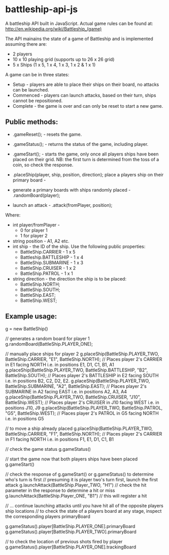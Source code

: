 # battleship-api-js
A battleship API built in JavaScript. Actual game rules can be found at: http://en.wikipedia.org/wiki/Battleship_(game)

The API mainains the state of a game of Battleship and is implemented assuming there are:

* 2 players
* 10 x 10 playing grid (supports up to 26 x 26 grid)
* 5 x Ships (1 x 5, 1 x 4, 1 x 3, 1 x 2 & 1 x 1)

A game can be in three states:

* Setup - players are able to place their ships on their board, no attacks can be launched.
* Commenced - players can launch attacks, based on their turn, ships cannot be repositioned.
* Complete - the game is over and can only be reset to start a new game. 

## Public methods:

- .gameReset();   - resets the game.
- .gameStatus();  - returns the status of the game, including player.
- .gameStart();   - starts the game, only once all players ships have been placed on their grid. NB: the first turn is determined from the toss of a coin, so check the response.

- .placeShip(player, ship, position, direction); place a players ship on their primary board - 
- generate a primary boards with ships randomly placed - .randomBoard(player);
- launch an attack - .attack(fromPlayer, position);

Where: 
- int player/fromPlayer - 
  - 0 for player 1
  - 1 for player 2
- string position - A1, A2 etc.
- int ship - the ID of the ship. Use the following public properties:
  - BattleShip.CARRIER	  - 1 x 5
  - Battleship.BATTLESHIP	- 1 x 4
  - BattleShip.SUBMARINE	- 1 x 3
  - BattleShip.CRUISER	  - 1 x 2
  - BattleShip.PATROL	    - 1 x 1
- string direction - the direction the ship is to be placed:
  - BattleShip.NORTH;
  - BattleShip.SOUTH;
  - BattleShip.EAST;
  - BattleShip.WEST;
  
## Example usage:

g = new BattleShip()

// generates a random board for player 1
g.randomBoard(BattleShip.PLAYER_ONE); 

// manually place ships for player 2
g.placeShip(BattleShip.PLAYER_TWO, BattleShip.CARRIER, "E1", BattleShip.NORTH); // Places player 2's CARRIER in E1 facing NORTH i.e. in positions E1, D1, C1, B1, A1
g.placeShip(BattleShip.PLAYER_TWO, BattleShip.BATTLESHIP, "B2", BattleShip.SOUTH); // Places player 2's BATTLESHIP in E2 facing SOUTH i.e. in positions B2, C2, D2, E2.
g.placeShip(BattleShip.PLAYER_TWO, BattleShip.SUBMARINE, "A2", BattleShip.EAST); // Places player 2's SUBMARINE in A2 facing EAST i.e. in positions A2, A3, A4
g.placeShip(BattleShip.PLAYER_TWO, BattleShip.CRUISER, "J10", BattleShip.WEST); // Places player 2's CRUISER in J10 facing WEST i.e. in positions J10, J9
g.placeShip(BattleShip.PLAYER_TWO, BattleShip.PATROL, "G5", BattleShip.WEST); // Places player 2's PATROL in G5 facing NORTH i.e. in positions G5

// to move a ship already placed
g.placeShip(BattleShip.PLAYER_TWO, BattleShip.CARRIER, "F1", BattleShip.NORTH); // Places player 2's CARRIER in F1 facing NORTH i.e. in positions F1, E1, D1, C1, B1

// check the game status
g.gameStatus()

// start the game now that both players ships have been placed 
g.gameStart()

// check the response of g.gameStart() or g.gameStatus() to determine who's turn is first
// presuming it is player two's turn first, launch the first attack
g.launchAttack(BattleShip.Player_TWO, "H1") // check the hit parameter in the response to determine a hit or miss
g.launchAttack(BattleShip.Player_ONE, "B1") // this will register a hit

// ... continue launching attacks until you have hit all of the opposite players ship locations
// to check the state of a players board at any stage, inspect the corresponding players primaryBoard

g.gameStatus().player[BattleShip.PLAYER_ONE].primaryBoard
g.gameStatus().player[BattleShip.PLAYER_TWO].primaryBoard

// to check the location of previous shots fired by player
g.gameStatus().player[BattleShip.PLAYER_ONE].trackingBoard
